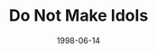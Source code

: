 ---
layout: message
category: message
series: "God's Top 10"
title: "Do Not Make Idols"
date: 1998-06-14
audio-description: "We look at the 10 Commandments and their relevancy in our lives today. "
audio: ""
audio-title: "Do Not Make Idols"
audio-duration: ":"
---